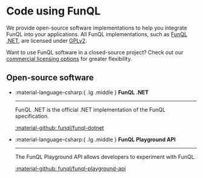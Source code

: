 ﻿# Code using FunQL

We provide open-source software implementations to help you integrate FunQL into your applications. All
FunQL implementations, such as [FunQL .NET](https://github.com/funql/funql-dotnet), are licensed under [GPLv2](
./license-gplv2.md).

Want to use FunQL software in a closed-source project? Check out our [commercial licensing options](./licensing.md) for
greater flexibility.

## Open-source software

<div class="grid cards" markdown>

-   :material-language-csharp:{ .lg .middle } **FunQL .NET**

    ---

    FunQL .NET is the official .NET implementation of the FunQL specification.

    [:material-github: funql/funql-dotnet](https://github.com/funql/funql-dotnet)

-   :material-language-csharp:{ .lg .middle } **FunQL Playground API**

    ---

    The FunQL Playground API allows developers to experiment with FunQL.

    [:material-github: funql/funql-playground-api](https://github.com/funql/funql-playground-api)

</div>